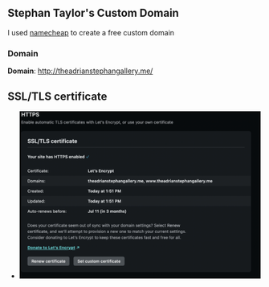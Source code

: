 ## Stephan Taylor's Custom Domain

I used [namecheap](https://www.namecheap.com/) to create a free custom domain

### Domain

**Domain**: http://theadrianstephangallery.me/

## SSL/TLS certificate

- ![SSL](https://github.com/Stayl045/custom-domain/blob/b42a2047983471554d6692a0bcff8b00e77c6172/SSL.png)
